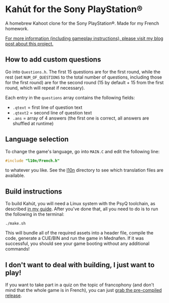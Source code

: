 # Kahút for the Sony PlayStation®

A homebrew Kahoot clone for the Sony PlayStation®. Made for my French homework.

[For more information (including gameplay instructions), please visit my blog post about this project.](https://blog.prochazkaml.eu/index.php/article/kahut-psx)

## How to add custom questions

Go into `Questions.h`. The first 15 questions are for the first round, while the rest (set `NUM_OF_QUESTIONS` to the total number of questions, including those for the first round) are for the second round (15 by default + 15 from the first round, which will repeat if necessary).

Each entry in the `questions` array contains the following fields:

- `.qtext` = first line of question text
- `.qtext2` = second line of question text
- `.ans` = array of 4 answers (the first one is correct, all answers are shuffled at runtime)

## Language selection

To change the game's language, go into `MAIN.C` and edit the following line:

```C
#include "l10n/French.h"
```

to whatever you like. See the [l10n](https://github.com/prochazkaml/KahutPSX/tree/master/l10n) directory to see which translation files are available.

## Build instructions

To build Kahút, you will need a Linux system with the PsyQ toolchain, as described [in my guide](https://blog.prochazkaml.eu/index.php/article/psyq-modern-linux). After you've done that, all you need to do is to run the following in the terminal:

```
./make.sh
```

This will bundle all of the required assets into a header file, compile the code, generate a CUE/BIN and run the game in Mednafen. If it was successful, you should see your game booting without any additional commands!

## I don't want to deal with building, I just want to play!

If you want to take part in a quiz on the topic of francophony (and don't mind that the whole game is in French), you can just [grab the pre-compiled release](https://github.com/prochazkaml/KahutPSX/releases).
